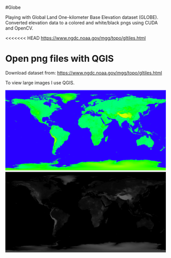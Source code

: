 #Globe

Playing with Global Land One-kilometer Base Elevation dataset (GLOBE). Converted elevation data to a colored and white/black pngs using CUDA and OpenCV.

<<<<<<< HEAD
https://www.ngdc.noaa.gov/mgg/topo/gltiles.html  

Open png files with QGIS
=======
Download dataset from: https://www.ngdc.noaa.gov/mgg/topo/gltiles.html  

To view large images I use QGIS.  


<img src="README/color.png" alt="Screenshot">   

<img src="README/bw.png" alt="Screenshot">   


